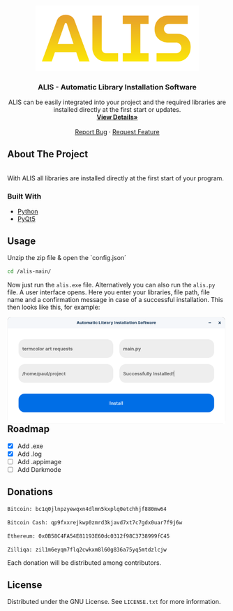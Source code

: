 <div align="center">
  <a href="https://github.com/fledpaul/cenera">
    <img src="img/Alis.png" height="150" width="375">
  </a>
    <h3 align="center">ALIS - Automatic Library Installation Software</h3>
  <p align="center">
    ALIS can be easily integrated into your project and the required libraries are installed directly at the first start or
    updates.
    <br/>
    <a href="https://fled.dev/alis"><strong>View Details»</strong></a>
    <br/>
    <br/>
    <a href="mailto:report@fled.dev">Report Bug</a>
    ·
    <a href="mailto:request@fled.dev">Request Feature</a>
  </p>
</div>

## About The Project
<br>
With ALIS all libraries are installed directly at the first start of your program.

### Built With
* [Python](https://python.org/)
* [PyQt5](https://pypi.org/project/PyQt5/)

## Usage
  Unzip the zip file & open the `config.json´
  ```sh
  cd /alis-main/
  ```
Now just run the `alis.exe` file. Alternatively you can also run the `alis.py` file. A user interface opens. Here you enter your libraries, file path, file name and a confirmation message in case of a successful installation. This then looks like this, for example:

<img src="img/Screenshot.png" width="500" style="float: left">
  
 ## Roadmap
- [x] Add .exe
- [x] Add .log
- [ ] Add .appimage
- [ ] Add Darkmode

## Donations
```sh
Bitcoin: bc1q0jlnpzyewqxn4dlmn5kxplq0etchhjf880mw64
```

```sh 
Bitcoin Cash: qp9fxxrejkwp0zmrd3kjavd7xt7c7gdx0uar7f9j6w
```

```sh
Ethereum: 0x0B58C4FA54E81193E60dc0312f98C3738999fC45
```

```sh
Zilliqa: zil1m6eyqm7flq2cwkxm8l60g836a75yq5mtdzlcjw
```

Each donation will be distributed among contributors.

## License
Distributed under the GNU License. See `LICENSE.txt` for more information.
